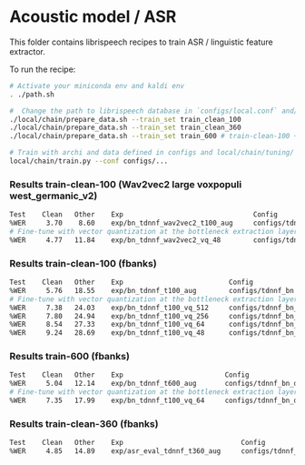 Acoustic model / ASR
===

This folder contains librispeech recipes to train ASR / linguistic feature extractor.

To run the recipe:

```bash
# Activate your miniconda env and kaldi env
. ./path.sh

#  Change the path to librispeech database in `configs/local.conf` and/or use `local/download_libri.sh`
./local/chain/prepare_data.sh --train_set train_clean_100
./local/chain/prepare_data.sh --train_set train_clean_360
./local/chain/prepare_data.sh --train_set train_600 # train-clean-100 + train-other-500

# Train with archi and data defined in configs and local/chain/tuning/ (configs: model_file)
local/chain/train.py --conf configs/...
```


### Results train-clean-100 (Wav2vec2 large voxpopuli west_germanic_v2)

```sh
Test    Clean   Other    Exp                                Config
%WER     3.70    8.60    exp/bn_tdnnf_wav2vec2_t100_aug     configs/tdnnf_bn_wav2vec2
# Fine-tune with vector quantization at the bottleneck extraction layer
%WER     4.77   11.84    exp/bn_tdnnf_wav2vec2_vq_48        configs/tdnnf_bn_wav2vec2_vq
```

### Results train-clean-100 (fbanks)
```sh
Test    Clean   Other    Exp                          Config
%WER     5.76   18.55    exp/bn_tdnnf_t100_aug        configs/tdnnf_bn
# Fine-tune with vector quantization at the bottleneck extraction layer
%WER     7.38   24.03    exp/bn_tdnnf_t100_vq_512     configs/tdnnf_bn_vq
%WER     7.80   24.94    exp/bn_tdnnf_t100_vq_256     configs/tdnnf_bn_vq
%WER     8.54   27.33    exp/bn_tdnnf_t100_vq_64      configs/tdnnf_bn_vq
%WER     9.24   28.69    exp/bn_tdnnf_t100_vq_48      configs/tdnnf_bn_vq
```

### Results train-600 (fbanks)
```sh
Test    Clean   Other    Exp                         Config
%WER     5.04   12.14    exp/bn_tdnnf_t600_aug       configs/tdnnf_bn_data_large
# Fine-tune with vector quantization at the bottleneck extraction layer
%WER     7.35   17.99    exp/bn_tdnnf_t100_vq_64     configs/tdnnf_bn_data_large_vq
```

### Results train-clean-360 (fbanks)
```sh
Test    Clean   Other    Exp                             Config
%WER     4.85   14.89    exp/asr_eval_tdnnf_t360_aug     configs/tdnnf_asr_eval
```
